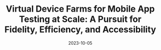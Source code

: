 ---
title: "Virtual Device Farms for Mobile App Testing at Scale: A Pursuit for Fidelity, Efficiency, and Accessibility"
collection: publications
permalink: /publication/virtual-device-testing
date: 2023-10-05
venue: "MobiCom'23"
type: 'conf'
selected: 'true'
pdf: 'mobicom23-virtual_device_testing.pdf'
authors: 'Hao Lin, Jiaxing Qiu, Hongyi Wang, Zhenhua Li, Liangyi Gong, Di Gao, Yunhao Liu, Feng Qian, Zhao Zhang, Ping Yang, Tianyin Xu'
repo: 'https://github.com/Android-Emulation-Testing/emu-fidelity-ae'
slide: 'mobicom23-virtual_device_testing-slide.pdf'
---